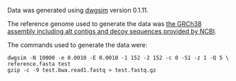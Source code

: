 Data was generated using [dwgsim](
https://github.com/nh13/dwgsim) version 0.1.11.

The reference genome used to generate the data was [the GRCh38 assembly 
including alt contigs and decoy sequences provided by NCBI](
ftp://ftp.ncbi.nlm.nih.gov/genomes/all/GCA/000/001/405/GCA_000001405.15_GRCh38/seqs_for_alignment_pipelines.ucsc_ids/GCA_000001405.15_GRCh38_full_plus_hs38d1_analysis_set.fna.gz).

The commands used to generate the data were:

```
dwgsim -N 10000 -e 0.0010 -E 0.0010 -1 152 -2 152 -c 0 -S1 -z 1 -Q 5 \
reference.fasta test
gzip -c -9 test.bwa.read1.fastq > test.fastq.gz
```
